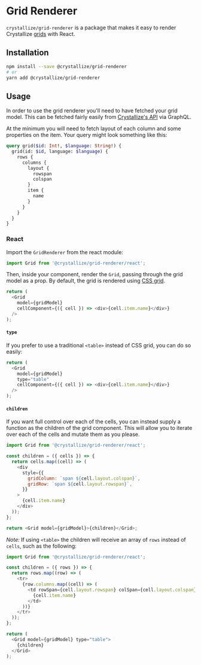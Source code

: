 # Grid Renderer

`crystallize/grid-renderer` is a package that makes it easy to render
Crystallize [grids][0] with React.

## Installation

```sh
npm install --save @crystallize/grid-renderer
# or
yarn add @crystallize/grid-renderer
```

## Usage

In order to use the grid renderer you'll need to have fetched your grid model.
This can be fetched fairly easily from [Crystallize's API][1] via GraphQL.

At the minimum you will need to fetch layout of each column and some properties
on the item. Your query might look something like this:

```graphql
query grid($id: Int!, $language: String!) {
  grid(id: $id, language: $language) {
    rows {
      columns {
        layout {
          rowspan
          colspan
        }
        item {
          name
        }
      }
    }
  }
}
```

### React

Import the `GridRenderer` from the react module:

```js
import Grid from '@crystallize/grid-renderer/react';
```

Then, inside your component, render the `Grid`, passing through the grid model
as a prop. By default, the grid is rendered using [CSS grid][2].

```js
return (
  <Grid
    model={gridModel}
    cellComponent={({ cell }) => <div>{cell.item.name}</div>}
  />
);
```

#### `type`

If you prefer to use a traditional `<table>` instead of CSS grid, you can do so
easily:

```js
return (
  <Grid
    model={gridModel}
    type="table"
    cellComponent={({ cell }) => <div>{cell.item.name}</div>}
  />
);
```

#### `children`

If you want full control over each of the cells, you can instead supply a
function as the children of the grid component. This will allow you to iterate
over each of the cells and mutate them as you please.

```js
import Grid from '@crystallize/grid-renderer/react';

const children = ({ cells }) => {
  return cells.map((cell) => (
    <div
      style={{
        gridColumn: `span ${cell.layout.colspan}`,
        gridRow: `span ${cell.layout.rowspan}`,
      }}
    >
      {cell.item.name}
    </div>
  ));
};

return <Grid model={gridModel}>{children}</Grid>;
```

_Note:_ If using `<table>` the children will receive an array of `rows` instead
of `cells`, such as the following:

```js
import Grid from '@crystallize/grid-renderer/react';

const children = ({ rows }) => {
  return rows.map((row) => (
    <tr>
      {row.columns.map((cell) => (
        <td rowSpan={cell.layout.rowspan} colSpan={cell.layout.colspan}>
          {cell.item.name}
        </td>
      ))}
    </tr>
  ));
};

return (
  <Grid model={gridModel} type="table">
    {children}
  </Grid>
);
```

[0]: https://crystallize.com/learn/user-guides/pim/grids
[1]:
  https://crystallize.com/learn/developer-guides/catalogue-api/querying-the-catalogue
[2]: https://developer.mozilla.org/en-US/docs/Web/CSS/grid
